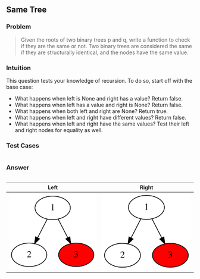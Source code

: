 ## Same Tree

### Problem

> Given the roots of two binary trees p and q, write a function to check if they are the same or not.
> Two binary trees are considered the same if they are structurally identical, and the nodes have the same value.

### Intuition

This question tests your knowledge of recursion. To do so, start off
with the base case:

- What happens when left is None and right has a value? Return false.
- What happens when left has a value and right is None? Return false.
- What happens when both left and right are None? Return true.
- What happens when left and right have different values? Return false.
- What happens when left and right have the same values? Test their left
  and right nodes for equality as well.

### Test Cases

```{.rs include=src/questions/non_linear_data_structures/same_tree.rs startLine=3 endLine=8}

```

### Answer

```{.rs include=src/questions/non_linear_data_structures/same_tree.rs startLine=10 endLine=40}

```

|                   Left                   |                  Right                   |
| :--------------------------------------: | :--------------------------------------: |
| ![](../../figures/same_tree/example.svg) | ![](../../figures/same_tree/example.svg) |
